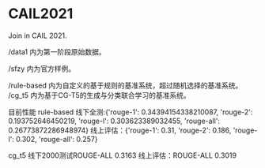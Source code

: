 # CAIL2021
Join in CAIL 2021.

/data1 内为第一阶段原始数据。

/sfzy  内为官方样例。

/rule-based 内为自定义的基于规则的基准系统，超过随机选择的基准系统。
/cg_t5 内为基于CG-T5的生成与分类联合学习的基准系统。

目前性能
rule-based 
线下全测:{'rouge-1': 0.34394154338210087, 'rouge-2': 0.193752646450219, 'rouge-l': 0.303623389032455, 'rouge-all': 0.26773872286948974}
线上评估：{'rouge-1': 0.31, 'rouge-2': 0.186, 'rouge-l': 0.302, 'rouge-all': 0.257}

cg_t5
线下2000测试ROUGE-ALL 0.3163
线上评估：ROUGE-ALL 0.3019